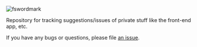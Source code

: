 ![fswordmark](https://github.com/Flysend/backend/assets/65908023/e802e3bd-5910-4386-92e4-1116a457a6cc)

Repository for tracking suggestions/issues of private stuff like the front-end app, etc.

If you have any bugs or questions, please file [an issue](https://github.com/Flysend/issue-tracker/issues).